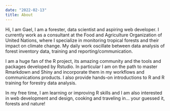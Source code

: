 ```yaml
---
date: "2022-02-13"
title: About
---
```


Hi, I am Gael, I am a forester, data scientist and aspiring web developer. I currently work as a consultant at the Food and Agriculture Organization of United Nations, where I specialize in monitoring tropical forests and their impact on climate change. My daily work oscillate between data analysis of forest inventory data, training and reporting/communication.

I am a huge fan of the R project, its amazing community and the tools and packages developed by Rstudio. In particular I am on the path to master Rmarkdown and Shiny and incorporate them in my workflows and communications products. I also provide hands-on introductions to R and R training for forestry data analysis. 

In my free time, I am learning or improving R skills and I am also interested in web development and design, cooking and traveling in... your guessed it, forests and nature!


